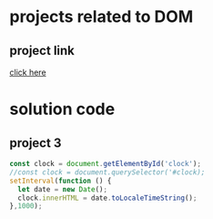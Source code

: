 # projects related to DOM

## project link
[click here](https://stackblitz.com/edit/vitejs-vite-4m19gnlg?file=index.html&terminal=dev)

# solution code

## project 3
``` javascript
const clock = document.getElementById('clock');
//const clock = document.querySelector('#clock);
setInterval(function () {
  let date = new Date();
  clock.innerHTML = date.toLocaleTimeString();
},1000);
```